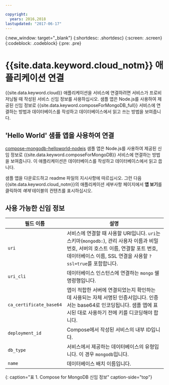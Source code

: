 ```yaml
---

copyright:
  years: 2016,2018
lastupdated: "2017-06-17"
---
```


{:new_window: target="_blank"}
{:shortdesc: .shortdesc}
{:screen: .screen}
{:codeblock: .codeblock}
{:pre: .pre}

# {{site.data.keyword.cloud_notm}} 애플리케이션 연결

{{site.data.keyword.cloud}} 애플리케이션을 서비스에 연결하려면 서비스가 프로비저닝될 때 작성된 서비스 신임 정보를 사용하십시오. 샘플 앱은 Node.js를 사용하여 제공된 신임 정보로 {{site.data.keyword.composeForMongoDB_full}} 서비스에 연결하는 방법과 데이터베이스를 작성하고 데이터베이스에서 읽고 쓰는 방법을 보여줍니다.

## 'Hello World' 샘플 앱을 사용하여 연결

[compose-mongodb-helloworld-nodejs](https://github.com/IBM-Cloud/compose-mongodb-helloworld-nodejs) 샘플 앱은 Node.js를 사용하여 제공된 신임 정보로 {{site.data.keyword.composeForMongoDB}} 서비스에 연결하는 방법을 보여줍니다. 이 애플리케이션은 데이터베이스를 작성하고 데이터베이스에서 읽고 씁니다.

샘플 앱을 다운로드하고 readme 파일의 지시사항에 따르십시오. 그런 다음 {{site.data.keyword.cloud_notm}}의 애플리케이션 세부사항 페이지에서 **앱 보기**를 클릭하여 *예제* 테이블의 컨텐츠를 표시하십시오.

## 사용 가능한 신임 정보

필드 이름|설명
----------|-----------
`uri`|서비스에 연결할 때 사용할 URI입니다. `uri`는 스키마(`mongodb:`), 관리 사용자 이름과 비밀번호, 서버의 호스트 이름, 연결할 포트 번호, 데이터베이스 이름, SSL 연결을 사용할 `?ssl=true`를 포함합니다.
`uri_cli`|데이터베이스 인스턴스에 연결하는 `mongo` 쉘 명령행입니다.
`ca_certificate_base64`|앱이 적합한 서버에 연결되었는지 확인하는 데 사용되는 자체 서명된 인증서입니다. 인증서는 base64로 인코딩됩니다. 샘플 앱에 표시된 대로 사용하기 전에 키를 디코딩해야 합니다.
`deployment_id`|Compose에서 작성된 서비스의 내부 ID입니다.
`db_type`|서비스에서 제공하는 데이터베이스의 유형입니다. 이 경우 `mongodb`입니다.
`name`|데이터베이스 배치 이름입니다.
{: caption="표 1. Compose for MongoDB 신임 정보" caption-side="top"}
